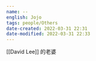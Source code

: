 ```yaml
---
name: --
english: Jojo 
tags: people/Others
date-created: 2022-03-31 22:31
date-modified: 2022-03-31 22:33
---
```


[[David Lee]] 的老婆